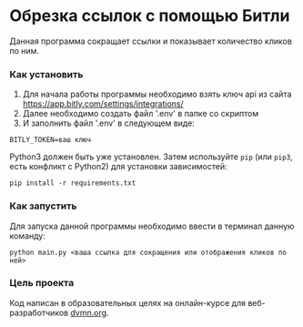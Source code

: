 # Обрезка ссылок с помощью Битли

Данная программа сокращает ссылки и показывает количество кликов по ним.

### Как установить

1. Для начала работы программы необходимо взять ключ api из сайта https://app.bitly.com/settings/integrations/
2. Далее необходимо создать файл '.env' в папке со скриптом
3. И заполнить  файл '.env' в следующем виде:

```
BITLY_TOKEN=ваш ключ
```

Python3 должен быть уже установлен. 
Затем используйте `pip` (или `pip3`, есть конфликт с Python2) для установки зависимостей:
```
pip install -r requirements.txt
```
### Как запустить
Для запуска данной программы необходимо ввести в терминал данную команду:
```commandline
python main.py <ваша ссылка для сокращения или отображения кликов по ней>
```
### Цель проекта

Код написан в образовательных целях на онлайн-курсе для веб-разработчиков [dvmn.org](https://dvmn.org/).